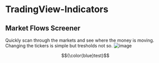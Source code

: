# TradingView-Indicators
## Market Flows Screener
Quickly scan through the markets and see where the money is moving. Changing the tickers is simple but tresholds not so.
![image](https://github.com/mirbyte/TradingView-Indicators/assets/83219244/88743ce9-f393-4854-bac3-3be628b748f1)

$${\color{blue}test}$$
